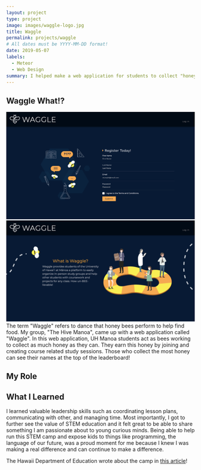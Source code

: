 ```yaml
---
layout: project
type: project
image: images/waggle-logo.jpg
title: Waggle
permalink: projects/waggle
# All dates must be YYYY-MM-DD format!
date: 2019-05-07
labels:
  - Meteor
  - Web Design
summary: I helped make a web application for students to collect "honey" by joining and creating course related study sessions.
---
```


## Waggle What!?
<div class="ui fluid images">
  <img class="ui image" src="../images/m3_landing1.png">
  <img class="ui image" src="../images/m3_landing2.png">
</div>
The term "Waggle" refers to dance that honey bees perform to help find food. My group, "The Hive Manoa", came up with a web application called "Waggle". In this web application, UH Manoa students act as bees working to collect as much honey as they can. They earn this honey by joining and creating course related study sessions. Those who collect the most honey can see their names at the top of the leaderboard!

## My Role


## What I Learned

I learned valuable leadership skills such as coordinating lesson plans, communicating with other, and managing time. Most importantly, I got to further see the value of STEM education and it felt great to be able to share something I am passionate about to young curious minds. Being able to help run this STEM camp and expose kids to things like programming, the language of our future, was a proud moment for me because I knew I was making a real difference and can continue to make a difference.

The Hawaii Department of Education wrote about the camp in [this article](www.hawaiipublicschools.org/VisionForSuccess/SuccessStories/Students/Pages/MililaniSTEMCamp.aspx
)!

